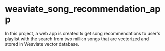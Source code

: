 # weaviate_song_recommendation_app
In this project, a web app is created to get song recommendations to user's playlist with the search from two million songs that are vectorized and stored in Weaviate vector database.
